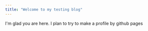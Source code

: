 ```yaml
---
title: "Welcome to my testing blog"
---
```


I'm glad you are here. I plan to try to make a profile by github pages
